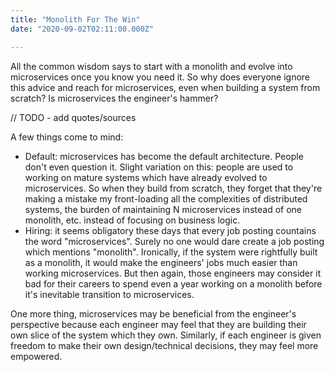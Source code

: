 ```yaml
---
title: "Monolith For The Win"
date: "2020-09-02T02:11:00.000Z"

---
```


All the common wisdom says to start with a monolith and 
evolve into microservices once you know you need it. So 
why does everyone ignore this advice and reach for 
microservices, even when building a system from scratch? 
Is microservices the engineer's hammer?

// TODO - add quotes/sources

A few things come to mind:

- Default: microservices has become the default architecture. People 
don't even question it. Slight variation on this: people are used 
to working on mature systems which have already evolved to 
microservices. So when they build from scratch, they forget that 
they're making a mistake my front-loading all the complexities of 
distributed systems, the burden of maintaining N microservices 
instead of one monolith, etc. instead of focusing on business 
logic.
- Hiring: it seems obligatory these days that every job posting 
countains the word "microservices". Surely no one would dare 
create a job posting which mentions "monolith". Ironically, if 
the system were rightfully built as a monolith, it would make the 
engineers' jobs much easier than working microservices. But then 
again, those engineers may consider it bad for their careers to 
spend even a year working on a monolith before it's inevitable 
transition to microservices.

One more thing, microservices may be beneficial from the engineer's 
perspective because each engineer may feel that they are building 
their own slice of the system which they own. Similarly, if each 
engineer is given freedom to make their own design/technical decisions, 
they may feel more empowered.
